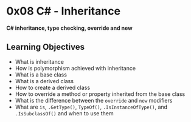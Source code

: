 # 0x08 C# - Inheritance


**C# inheritance, type checking, override and new**


## Learning Objectives

* What is inheritance
* How is polymorphism achieved with inheritance
* What is a base class
* What is a derived class
* How to create a derived class
* How to override a method or property inherited from the base class
* What is the difference between the `override` and `new` modifiers
* What are `is`, `.GetType()`, `TypeOf()`, `.IsInstanceOfType()`, and `.IsSubclassOf()` and when to use them
